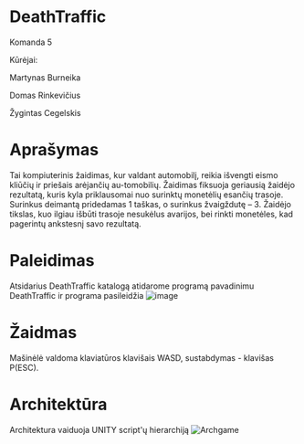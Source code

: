 # DeathTraffic
Komanda 5 

Kūrėjai:

Martynas Burneika 

Domas Rinkevičius

Žygintas Cegelskis

# Aprašymas
Tai kompiuterinis žaidimas, kur valdant automobilį, reikia išvengti eismo kliūčių ir priešais arėjančių au-tomobilių. Žaidimas fiksuoja geriausią žaidėjo rezultatą, kuris kyla priklausomai nuo surinktų monetėlių esančių trasoje. Surinkus deimantą pridedamas 1 taškas, o surinkus žvaigždutę – 3. Žaidėjo tikslas, kuo ilgiau išbūti trasoje nesukėlus avarijos, bei rinkti monetėles, kad pagerintų ankstesnį savo rezultatą.

# Paleidimas
Atsidarius DeathTraffic katalogą atidarome programą pavadinimu DeathTraffic ir programa pasileidžia
![image](https://github.com/Martis16/DeathTraffic/assets/128496156/97be6820-aa1f-40fd-b46f-afc580aee541)

# Žaidmas 
Mašinėlė valdoma klaviatūros klavišais WASD, sustabdymas - klavišas P(ESC).

# Architektūra
Architektura vaiduoja UNITY script'ų hierarchiją
![Archgame](https://github.com/Martis16/DeathTraffic/assets/127874912/1a07baba-34d6-4269-a0c8-32f4e6790085)

